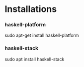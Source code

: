 # Installations

### haskell-platform 
sudo apt-get install haskell-platform

### haskell-stack
sudo apt install haskell-stack

